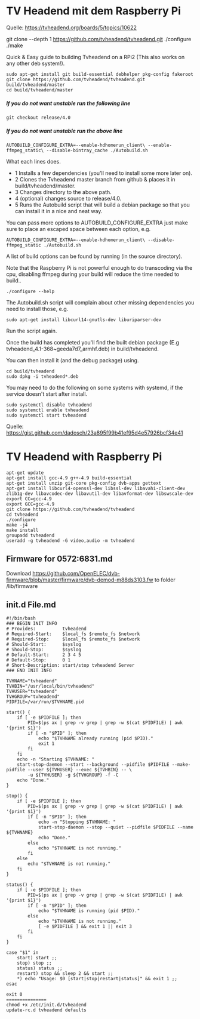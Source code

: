 
# TV Headend mit dem Raspberry Pi

Quelle: https://tvheadend.org/boards/5/topics/10622

git clone --depth 1 https://github.com/tvheadend/tvheadend.git
./configure
./make


Quick & Easy guide to building Tvheadend on a RPi2 (This also works on any other deb system!).
```
sudo apt-get install git build-essential debhelper pkg-config fakeroot
git clone https://github.com/tvheadend/tvheadend.git build/tvheadend/master
cd build/tvheadend/master
```
##### If you do not want unstable run the following line #####
```
git checkout release/4.0
```
##### If you do not want unstable run the above line #####
```
AUTOBUILD_CONFIGURE_EXTRA=--enable-hdhomerun_client\ --enable-ffmpeg_static\ --disable-bintray_cache ./Autobuild.sh
```

What each lines does.
* 1 Installs a few dependencies (you'll need to install some more later on).
* 2 Clones the Tvheadend master branch from github & places it in build/tvheadend/master.
* 3 Changes directory to the above path.
* 4 (optional) changes source to release/4.0.
* 5 Runs the Autobuild script that will build a debian package so that you can install it in a nice and neat way.

You can pass more options to AUTOBUILD_CONFIGURE_EXTRA just make sure to place an escaped space between each option, e.g.

```
AUTOBUILD_CONFIGURE_EXTRA=--enable-hdhomerun_client\ --disable-ffmpeg_static ./Autobuild.sh
```

A list of build options can be found by running (in the source directory).

Note that the Raspberry Pi is not powerful enough to do transcoding via the cpu, disabling ffmpeg during your build will reduce the time needed to build..

```
./configure --help
```

The Autobuild.sh script will complain about other missing dependencies you need to install those, e.g.

```
sudo apt-get install libcurl14-gnutls-dev liburiparser-dev
```

Run the script again.

Once the build has completed you'll find the built debian package (E.g tvheadend_4.1-368~geeda7d7_armhf.deb) in build/tvheadend.

You can then install it (and the debug package) using.

```
cd build/tvheadend
sudo dpkg -i tvheadend*.deb
```

You may need to do the following on some systems with systemd, if the service doesn't start after install.

```
sudo systemctl disable tvheadend
sudo systemctl enable tvheadend
sudo systemctl start tvheadend
```






Quelle: https://gist.github.com/dadosch/23a895f99b41ef95d4e57926bcf34e41

# TV Headend with Raspberry Pi
```
apt-get update
apt-get install gcc-4.9 g++-4.9 build-essential
apt-get install unzip git-core pkg-config dvb-apps gettext
apt-get install libcurl4-openssl-dev libssl-dev libavahi-client-dev zlib1g-dev libavcodec-dev libavutil-dev libavformat-dev libswscale-dev
export CC=gcc-4.9
export GCC=gcc-4.9
git clone https://github.com/tvheadend/tvheadend
cd tvheadend
./configure
make -j4
make install
groupadd tvheadend
useradd -g tvheadend -G video,audio -m tvheadend
```

## Firmware for 0572:6831.md

Download https://github.com/OpenELEC/dvb-firmware/blob/master/firmware/dvb-demod-m88ds3103.fw to folder /lib/firmware

## init.d File.md

```
#!/bin/bash
### BEGIN INIT INFO
# Provides:          tvheadend
# Required-Start:    $local_fs $remote_fs $network
# Required-Stop:     $local_fs $remote_fs $network
# Should-Start:      $syslog
# Should-Stop:       $syslog
# Default-Start:     2 3 4 5
# Default-Stop:      0 1
# Short-Description: start/stop tvheadend Server
### END INIT INFO

TVHNAME="tvheadend"
TVHBIN="/usr/local/bin/tvheadend"
TVHUSER="tvheadend"
TVHGROUP="tvheadend"
PIDFILE=/var/run/$TVHNAME.pid

start() {
    if [ -e $PIDFILE ]; then
        PID=$(ps ax | grep -v grep | grep -w $(cat $PIDFILE) | awk '{print $1}')
        if [ -n "$PID" ]; then
            echo "$TVHNAME already running (pid $PID)."
            exit 1
        fi
    fi
    echo -n "Starting $TVHNAME: "
    start-stop-daemon --start --background --pidfile $PIDFILE --make-pidfile --user ${TVHUSER} --exec ${TVHBIN} -- \
        -u ${TVHUSER} -g ${TVHGROUP} -f -C
    echo "Done."
}

stop() {
    if [ -e $PIDFILE ]; then
        PID=$(ps ax | grep -v grep | grep -w $(cat $PIDFILE) | awk '{print $1}')
        if [ -n "$PID" ]; then
            echo -n "Stopping $TVHNAME: "
            start-stop-daemon --stop --quiet --pidfile $PIDFILE --name ${TVHNAME}
            echo "Done."
        else
            echo "$TVHNAME is not running."
        fi
    else
        echo "$TVHNAME is not running."
    fi
}

status() {
    if [ -e $PIDFILE ]; then
        PID=$(ps ax | grep -v grep | grep -w $(cat $PIDFILE) | awk '{print $1}')
        if [ -n "$PID" ]; then
            echo "$TVHNAME is running (pid $PID)."
        else
            echo "$TVHNAME is not running."
            [ -e $PIDFILE ] && exit 1 || exit 3
        fi
    fi
}

case "$1" in
    start) start ;;
    stop) stop ;;
    status) status ;;
    restart) stop && sleep 2 && start ;;
    *) echo "Usage: $0 [start|stop|restart|status]" && exit 1 ;;
esac

exit 0
===============
chmod +x /etc/init.d/tvheadend
update-rc.d tvheadend defaults
```


